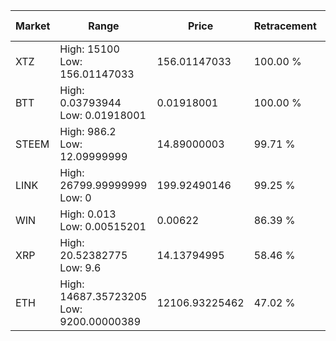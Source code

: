 | Market | Range | Price| Retracement | Doubles to 50% |
| --- | --- | --- | --- | --- |
| XTZ | High: 15100<br />Low: 156.01147033 | 156.01147033 | 100.00 % | 48.89 |
| BTT | High: 0.03793944<br />Low: 0.01918001 | 0.01918001 | 100.00 % | 1.49 |
| STEEM | High: 986.2<br />Low: 12.09999999 | 14.89000003 | 99.71 % | 33.52 |
| LINK | High: 26799.99999999<br />Low: 0 | 199.92490146 | 99.25 % | 67.03 |
| WIN | High: 0.013<br />Low: 0.00515201 | 0.00622 | 86.39 % | 1.46 |
| XRP | High: 20.52382775<br />Low: 9.6 | 14.13794995 | 58.46 % | 1.07 |
| ETH | High: 14687.35723205<br />Low: 9200.00000389 | 12106.93225462 | 47.02 % | 0.00 |
